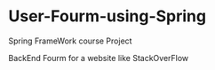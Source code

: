 # User-Fourm-using-Spring

Spring FrameWork course Project

BackEnd Fourm for a website like StackOverFlow  
